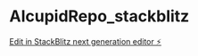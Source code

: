# AIcupidRepo_stackblitz

[Edit in StackBlitz next generation editor ⚡️](https://stackblitz.com/~/github.com/Jay-byte6/AIcupidRepo_stackblitz)